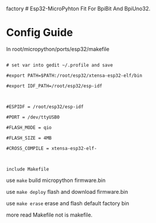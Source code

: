 factory # Esp32-MicroPyhton
Fit For BpiBit And BpiUno32.

# Config Guide

In root/micropython/ports/esp32/makefile

```

# set var into gedit ~/.profile and save

#export PATH=$PATH:/root/esp32/xtensa-esp32-elf/bin

#export IDF_PATH=/root/esp32/esp-idf



#ESPIDF = /root/esp32/esp-idf 

#PORT = /dev/ttyUSB0

#FLASH_MODE = qio

#FLASH_SIZE = 4MB

#CROSS_COMPILE = xtensa-esp32-elf-



include Makefile
```

use `make` build micropython firmware.bin

use `make deploy` flash and download firmware.bin

use `make erase` erase and flash default factory bin

more read Makefile not is makefile.
